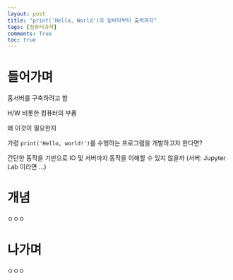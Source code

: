```yaml
---
layout: post
title: "print('Hello, World')의 밑바닥부터 출력까지"
tags: [컴퓨터과학]
comments: True
toc: true
---
```


# 들어가며

홈서버를 구축하려고 함  

H/W 비롯한 컴퓨터의 부품  

왜 이것이 필요한지  

가령 `print('Hello, world!')`를 수행하는 프로그램을 개발하고자 한다면?  

간단한 동작을 기반으로 IO 및 서버까지 동작을 이해할 수 있지 않을까 (서버: Jupyter Lab 이라면 ...)


# 개념

ㅇㅇㅇ

# 나가며  

ㅇㅇㅇ